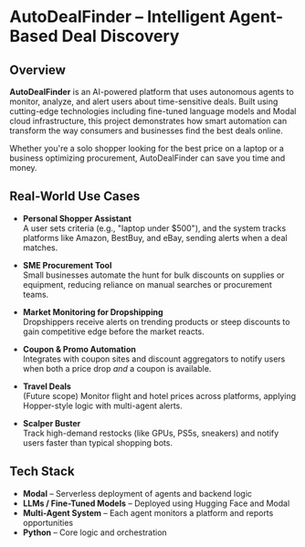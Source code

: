 # AutoDealFinder – Intelligent Agent-Based Deal Discovery

## Overview

**AutoDealFinder** is an AI-powered platform that uses autonomous agents to monitor, analyze, and alert users about time-sensitive deals. Built using cutting-edge technologies including fine-tuned language models and Modal cloud infrastructure, this project demonstrates how smart automation can transform the way consumers and businesses find the best deals online.

Whether you're a solo shopper looking for the best price on a laptop or a business optimizing procurement, AutoDealFinder can save you time and money.


## Real-World Use Cases

- **Personal Shopper Assistant**  
  A user sets criteria (e.g., "laptop under $500"), and the system tracks platforms like Amazon, BestBuy, and eBay, sending alerts when a deal matches.

- **SME Procurement Tool**  
  Small businesses automate the hunt for bulk discounts on supplies or equipment, reducing reliance on manual searches or procurement teams.

- **Market Monitoring for Dropshipping**  
  Dropshippers receive alerts on trending products or steep discounts to gain competitive edge before the market reacts.

- **Coupon & Promo Automation**  
  Integrates with coupon sites and discount aggregators to notify users when both a price drop *and* a coupon is available.

- **Travel Deals**  
  (Future scope) Monitor flight and hotel prices across platforms, applying Hopper-style logic with multi-agent alerts.

- **Scalper Buster**  
  Track high-demand restocks (like GPUs, PS5s, sneakers) and notify users faster than typical shopping bots.


## Tech Stack

- **Modal** – Serverless deployment of agents and backend logic  
- **LLMs / Fine-Tuned Models** – Deployed using Hugging Face and Modal  
- **Multi-Agent System** – Each agent monitors a platform and reports opportunities  
- **Python** – Core logic and orchestration  